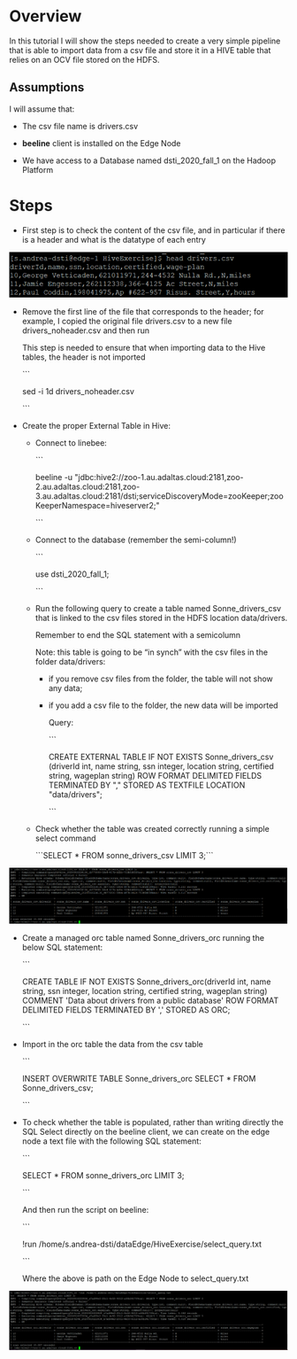 # Overview

In this tutorial I will show the steps needed to create a very simple
pipeline that is able to import data from a csv file and store it in a
HIVE table that relies on an OCV file stored on the HDFS.

## Assumptions

I will assume that:

  - The csv file name is drivers.csv

  - **beeline** client is installed on the Edge Node

  - We have access to a Database named dsti\_2020\_fall\_1 on the Hadoop
    Platform

# Steps

  - First step is to check the content of the csv file, and in
    particular if there is a header and what is the datatype of each
    entry

![](.//media/image1.png)

  - Remove the first line of the file that corresponds to the header;
    for example, I copied the original file drivers.csv to a new file
    drivers\_noheader.csv and then run
    
    This step is needed to ensure that when importing data to the Hive
    tables, the header is not imported
    
    \`\`\`
    
    sed -i 1d drivers\_noheader.csv
    
    \`\`\`

  - Create the proper External Table in Hive:
    
      - Connect to linebee:
        
        \`\`\`
        
        beeline -u
        "jdbc:hive2://zoo-1.au.adaltas.cloud:2181,zoo-2.au.adaltas.cloud:2181,zoo-3.au.adaltas.cloud:2181/dsti;serviceDiscoveryMode=zooKeeper;zooKeeperNamespace=hiveserver2;"
        
        \`\`\`
    
      - Connect to the database (remember the semi-column\!)
        
        \`\`\`
        
        use dsti\_2020\_fall\_1;
        
        \`\`\`
    
      - Run the following query to create a table named
        Sonne\_drivers\_csv that is linked to the csv files stored in
        the HDFS location data/drivers.
        
        Remember to end the SQL statement with a semicolumn
        
        Note: this table is going to be “in synch” with the csv files in
        the folder data/drivers:
        
          - if you remove csv files from the folder, the table will not
            show any data;
        
          - if you add a csv file to the folder, the new data will be
            imported
            
            Query:
            
            \`\`\`
            
            CREATE EXTERNAL TABLE IF NOT EXISTS Sonne\_drivers\_csv
            (driverId int, name string, ssn integer, location string,
            certified string, wageplan string) ROW FORMAT DELIMITED
            FIELDS TERMINATED BY "," STORED AS TEXTFILE LOCATION
            "data/drivers";
            
            \`\`\`
    
      - Check whether the table was created correctly running a simple
        select command
        
        \`\`\`SELECT \* FROM sonne\_drivers\_csv LIMIT 3;\`\`\`

![](.//media/image2.png)

  - Create a managed orc table named Sonne\_drivers\_orc running the
    below SQL statement:
    
    \`\`\`
    
    CREATE TABLE IF NOT EXISTS Sonne\_drivers\_orc(driverId int, name
    string, ssn integer, location string, certified string, wageplan
    string) COMMENT 'Data about drivers from a public database' ROW
    FORMAT DELIMITED FIELDS TERMINATED BY ',' STORED AS ORC;
    
    \`\`\`

  - Import in the orc table the data from the csv table
    
    \`\`\`
    
    INSERT OVERWRITE TABLE Sonne\_drivers\_orc SELECT \* FROM
    Sonne\_drivers\_csv;
    
    \`\`\`

  - To check whether the table is populated, rather than writing
    directly the SQL Select directly on the beeline client, we can
    create on the edge node a text file with the following SQL
    statement:
    
    \`\`\`
    
    SELECT \* FROM sonne\_drivers\_orc LIMIT 3;
    
    \`\`\`
    
    And then run the script on beeline:
    
    \`\`\`
    
    \!run /home/s.andrea-dsti/dataEdge/HiveExercise/select\_query.txt
    
    \`\`\`
    
    Where the above is path on the Edge Node to select\_query.txt

![](.//media/image3.png)
